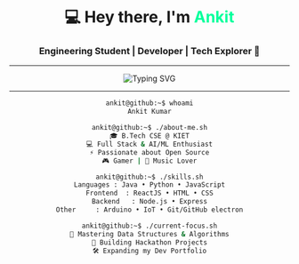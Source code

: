 <h1 align="center">💻 Hey there, I'm <span style="color:#00FF9C;">Ankit</span></h1>
<h3 align="center">Engineering Student | Developer | Tech Explorer 🚀</h3>

---

<!-- Typing animation -->
<p align="center">
  <img src="https://readme-typing-svg.herokuapp.com?color=%2300FF9C&size=26&center=true&vCenter=true&width=650&lines=Welcome+to+my+GitHub!;I+build+cool+things+with+code;Learning+%26+creating+every+day;Let's+connect+and+collaborate!" alt="Typing SVG" />
</p>

---

<!-- Fake terminal style -->
<div align="center">

```bash
ankit@github:~$ whoami
Ankit Kumar

ankit@github:~$ ./about-me.sh
🎓 B.Tech CSE @ KIET
💻 Full Stack & AI/ML Enthusiast
⚡ Passionate about Open Source
🎮 Gamer | 🎵 Music Lover

ankit@github:~$ ./skills.sh
Languages : Java • Python • JavaScript
Frontend  : ReactJS • HTML • CSS
Backend   : Node.js • Express
Other     : Arduino • IoT • Git/GitHub electron

ankit@github:~$ ./current-focus.sh
🌱 Mastering Data Structures & Algorithms
🚀 Building Hackathon Projects
🛠️ Expanding my Dev Portfolio
